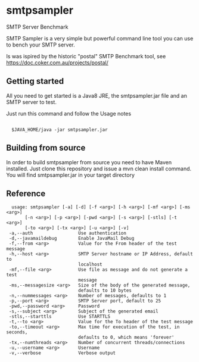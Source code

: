 # smtpsampler
SMTP Server Benchmark

  SMTP Sampler is a very simple but powerful command line tool you can use to bench your SMTP server.

  Is was ispired by the historic "postal" SMTP Benchmark tool, see https://doc.coker.com.au/projects/postal/

## Getting started

  All you need to get started is a Java8 JRE, the smtpsampler.jar file and an SMTP server to test.

  Just run this command and follow the Usage notes

```

  $JAVA_HOME/java -jar smtpsampler.jar

```


##  Building from source

  In order to build smtpsampler from source you need to have Maven installed. Just clone this repository and issue a mvn clean install command. You will find smtpsampler.jar in your target directory


##  Reference

```
  usage: smtpsampler [-a] [-d] [-f <arg>] [-h <arg>] [-mf <arg>] [-ms <arg>]
       [-n <arg>] [-p <arg>] [-pwd <arg>] [-s <arg>] [-stls] [-t <arg>]
       [-to <arg>] [-tx <arg>] [-u <arg>] [-v]
 -a,--auth                 Use authentication
 -d,--javamaildebug        Enable JavaMail Debug
 -f,--from <arg>           Value for the From header of the test message
 -h,--host <arg>           SMTP Server hostname or IP Address, default to
                           localhost
 -mf,--file <arg>          Use file as message and do not generate a test
                           message
 -ms,--messagesize <arg>   Size of the body of the generated message,
                           defaults to 10 bytes
 -n,--nummessages <arg>    Number of messages, defaults to 1
 -p,--port <arg>           SMTP Server port, default to 25
 -pwd,--password <arg>     Password
 -s,--subject <arg>        Subject of the generated email
 -stls,--starttls          Use STARTTLS
 -t,--to <arg>             Value for the To header of the test message
 -to,--timeout <arg>       Max time for execution of the test, in seconds,
                           defaults to 0, which means 'forever'
 -tx,--numthreads <arg>    Number of concurrent threads/connections
 -u,--username <arg>       Username
 -v,--verbose              Verbose output

```
 
  
  

